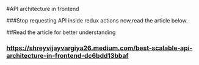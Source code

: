 #API architecture in frontend

###Stop requesting API inside redux actions now,read the article below.

##Read the article for better understanding

### https://shreyvijayvargiya26.medium.com/best-scalable-api-architecture-in-frontend-dc6bdd13bbaf
